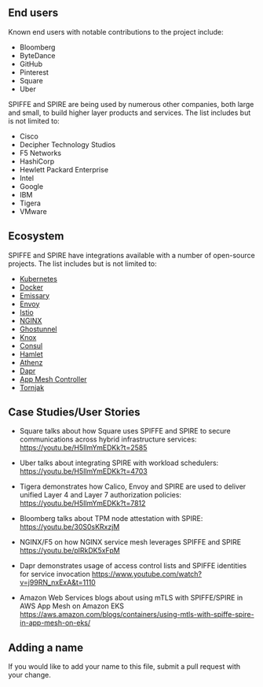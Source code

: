 ## End users

Known end users with notable contributions to the project include: 

* Bloomberg 
* ByteDance 
* GitHub
* Pinterest 
* Square
* Uber

SPIFFE and SPIRE are being used by numerous other companies, both large and small, to build higher layer products and services. The list includes but is not limited to: 

* Cisco 
* Decipher Technology Studios 
* F5 Networks 
* HashiCorp 
* Hewlett Packard Enterprise
* Intel 
* Google 
* IBM 
* Tigera 
* VMware

## Ecosystem

SPIFFE and SPIRE have integrations available with a number of open-source projects. The list includes but is not limited to:

* [Kubernetes](https://github.com/kubernetes/kubernetes)
* [Docker](https://github.com/containerd/containerd)
* [Emissary](https://github.com/github/emissary)
* [Envoy](https://github.com/envoyproxy/envoy)
* [Istio](https://github.com/istio/istio)
* [NGINX](http://hg.nginx.org/nginx/)
* [Ghostunnel](https://github.com/square/ghostunnel)
* [Knox](https://github.com/pinterest/knox)
* [Consul](https://github.com/hashicorp/consul)
* [Hamlet](https://github.com/vmware/hamlet)
* [Athenz](https://github.com/yahoo/athenz)
* [Dapr](https://github.com/dapr)
* [App Mesh Controller](https://github.com/aws/aws-app-mesh-controller-for-k8s)
* [Tornjak](https://github.com/spiffe/tornjak)


## Case Studies/User Stories

* Square talks about how Square uses SPIFFE and SPIRE to secure communications across hybrid infrastructure services:
https://youtu.be/H5IlmYmEDKk?t=2585

* Uber talks about integrating SPIRE with workload schedulers: 
https://youtu.be/H5IlmYmEDKk?t=4703

* Tigera demonstrates how Calico, Envoy and SPIRE are used to deliver unified Layer 4 and Layer 7 authorization policies:
https://youtu.be/H5IlmYmEDKk?t=7812

* Bloomberg talks about TPM node attestation with SPIRE:
https://youtu.be/30S0sKRxzjM

* NGINX/F5 on how NGINX service mesh leverages SPIFFE and SPIRE
https://youtu.be/plRkDK5xFpM

* Dapr demonstrates usage of access control lists and SPIFFE identities for service invocation
https://www.youtube.com/watch?v=j99RN_nxExA&t=1110

* Amazon Web Services blogs about using mTLS with SPIFFE/SPIRE in AWS App Mesh on Amazon EKS
https://aws.amazon.com/blogs/containers/using-mtls-with-spiffe-spire-in-app-mesh-on-eks/

## Adding a name

If you would like to add your name to this file, submit a pull request with your change. 


